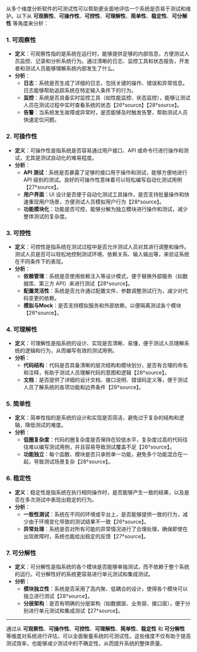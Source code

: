 从多个维度分析软件的可测试性可以帮助更全面地评估一个系统是否易于测试和维护。以下从 **可观察性**、**可操作性**、**可控性**、**可理解性**、**简单性**、**稳定性**、**可分解性** 等角度来分析：

### 1. **可观察性**
- **定义**：可观察性指的是系统在运行时，能够提供足够的内部信息，方便测试人员监控、记录和分析系统行为。通过清晰的日志、监控工具和状态报告，开发者和测试人员能够理解系统内部发生了什么。
- **分析**：
  - **日志**：系统是否生成了详细的日志，包括关键的操作、错误和异常信息。日志能够帮助追踪系统在特定输入条件下的行为。
  - **监控**：系统是否具备实时监控工具（如性能监控、状态监控），能够让测试人员在测试过程中实时查看系统的状态【26†source】【28†source】。
  - **告警**：当系统发生故障或异常时，是否能够及时触发告警，帮助测试人员快速定位问题。

### 2. **可操作性**
- **定义**：可操作性是指系统是否容易通过用户接口、API 或命令行进行操作和测试，尤其是测试自动化的难易程度。
- **分析**：
  - **API 测试**：系统是否暴露了足够的接口用于操作和测试，能够方便地进行 API 级别的测试。良好的可操作性意味着可以轻松编写自动化测试用例【27†source】。
  - **用户界面**：UI 设计是否便于自动化测试工具操作，是否支持批量操作和快速重现用户场景，方便测试人员模拟用户行为【28†source】。
  - **功能模块化**：功能是否可控，能够分解为独立模块进行操作和测试，减少整体测试的复杂度。

### 3. **可控性**
- **定义**：可控性是指系统在测试过程中是否允许测试人员对其进行调整和操作。测试人员是否可以轻松地控制测试环境、依赖关系、输入输出等，来验证系统在不同条件下的表现。
- **分析**：
  - **依赖管理**：系统是否使用依赖注入等设计模式，便于替换外部服务（如数据库、第三方 API）来进行测试【28†source】。
  - **配置灵活性**：系统是否允许通过配置文件、参数调整测试行为，减少对代码变更的依赖。
  - **模拟与Mock**：是否支持模拟服务和外部依赖，以便隔离测试各个模块【26†source】。

### 4. **可理解性**
- **定义**：可理解性是指系统的设计、实现是否清晰、易懂，便于测试人员理解系统的逻辑和行为，从而编写有效的测试用例。
- **分析**：
  - **代码结构**：代码是否具备清晰的层次结构和模块划分，是否有合理的命名和注释，有助于测试人员理解代码的意图和逻辑【28†source】。
  - **文档**：是否提供了详细的设计文档、接口说明、错误码定义等，便于测试人员了解系统的各项功能和边界条件【26†source】。

### 5. **简单性**
- **定义**：简单性指的是系统的设计和实现是否简洁，避免过于复杂的结构和逻辑，降低测试的难度。
- **分析**：
  - **低圈复杂度**：代码的圈复杂度是否保持在较低水平，复杂度过高的代码往往难以编写测试用例，并且容易导致测试覆盖不足【26†source】。
  - **功能独立**：每个函数、模块是否只承担单一功能，避免多个功能混合在一起，导致测试场景复杂【28†source】。

### 6. **稳定性**
- **定义**：稳定性是指系统在执行相同操作时，是否能够产生一致的结果，以及是否在多次测试中表现出稳定的行为。
- **分析**：
  - **一致性测试**：系统在不同的环境或平台上，是否能够提供一致的行为，减少由于环境变化导致的测试结果不一致【26†source】。
  - **异常处理**：系统是否对所有可能的异常情况进行了合理处理，确保即使在出现故障时，系统也能给出稳定的反馈【27†source】。

### 7. **可分解性**
- **定义**：可分解性是指系统的各个模块是否能够单独测试，而不依赖于整个系统的运行。可分解性好的系统更容易进行单元测试和集成测试。
- **分析**：
  - **模块独立性**：系统是否采用了高内聚、低耦合的设计，使得各个模块可以独立进行测试【28†source】。
  - **分层架构**：是否有明确的分层架构（如数据层、业务层、接口层），便于分别进行单元测试和集成测试【27†source】。

---

通过从 **可观察性**、**可操作性**、**可控性**、**可理解性**、**简单性**、**稳定性** 和 **可分解性** 等维度对系统进行评估，可以全面衡量系统的可测试性。这些维度不仅有助于提高测试效率，也能够减少测试中的不确定性，从而提升系统的整体质量。